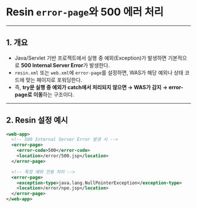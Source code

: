 # Resin `error-page`와 500 에러 처리

---

## 1. 개요
- Java/Servlet 기반 프로젝트에서 실행 중 예외(Exception)가 발생하면 기본적으로 **500 Internal Server Error**가 발생한다.
- `resin.xml` 또는 `web.xml`에 `error-page`를 설정하면, WAS가 해당 예외나 상태 코드에 맞는 페이지로 포워딩한다.
- 즉, **try문 실행 중 예외가 catch에서 처리되지 않으면 → WAS가 감지 → error-page로 이동**하는 구조이다.

---

## 2. Resin 설정 예시
```xml
<web-app>
  <!-- 500 Internal Server Error 발생 시 -->
  <error-page>
    <error-code>500</error-code>
    <location>/error/500.jsp</location>
  </error-page>

  <!-- 특정 예외 전용 처리 -->
  <error-page>
    <exception-type>java.lang.NullPointerException</exception-type>
    <location>/error/npe.jsp</location>
  </error-page>
</web-app>

